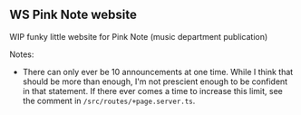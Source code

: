 ## WS Pink Note website

WIP funky little website for Pink Note (music department publication)

Notes:
- There can only ever be 10 announcements at one time. While I think that should be more than enough, I'm not prescient enough to be confident in that statement. If there ever comes a time to increase this limit, see the comment in `/src/routes/+page.server.ts`.